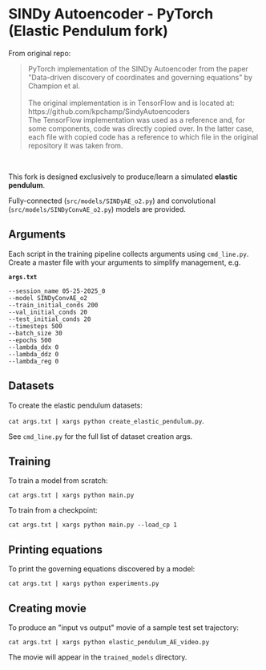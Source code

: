 # SINDy Autoencoder - PyTorch (Elastic Pendulum fork)
From original repo:

<blockquote>
PyTorch implementation of the SINDy Autoencoder from the paper "Data-driven discovery of coordinates and governing equations"
by Champion et al.
<br><br>
The original implementation is in TensorFlow and is located at: https://github.com/kpchamp/SindyAutoencoders <br>
The TensorFlow implementation was used as a reference and, for some components, code was directly copied over.
In the latter case, each file with copied code has a reference to which file in the original repository it was taken from.
</blockquote>
<br>

This fork is designed exclusively to produce/learn a simulated **elastic pendulum**.

Fully-connected (`src/models/SINDyAE_o2.py`) and convolutional (`src/models/SINDyConvAE_o2.py`) models are provided.

## Arguments
Each script in the training pipeline collects arguments using `cmd_line.py`. Create a master file with your arguments to simplify management, e.g.

**`args.txt`**
```text
--session_name 05-25-2025_0
--model SINDyConvAE_o2
--train_initial_conds 200
--val_initial_conds 20
--test_initial_conds 20
--timesteps 500
--batch_size 30
--epochs 500
--lambda_ddx 0
--lambda_ddz 0
--lambda_reg 0
```

## Datasets
To create the elastic pendulum datasets:

`cat args.txt | xargs python create_elastic_pendulum.py`.

See `cmd_line.py` for the full list of dataset creation args.

## Training
To train a model from scratch:

`cat args.txt | xargs python main.py`

To train from a checkpoint:

`cat args.txt | xargs python main.py --load_cp 1`

## Printing equations
To print the governing equations discovered by a model:

`cat args.txt | xargs python experiments.py`

## Creating movie
To produce an "input vs output" movie of a sample test set trajectory:

`cat args.txt | xargs python elastic_pendulum_AE_video.py`

The movie will appear in the `trained_models` directory.